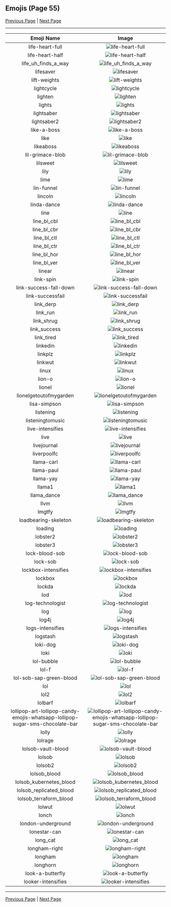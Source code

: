 
## Emojis (Page 55)

[Previous Page](/docs/hashicorp/page-l-0054.md)
  | [Next Page](/docs/hashicorp/page-l-0056.md)

<hr />

|Emoji Name|Image|
| :-: | :-: |
|life-heart-full| ![life-heart-full](/emojis/hashicorp/life-heart-full.png)|
|life-heart-half| ![life-heart-half](/emojis/hashicorp/life-heart-half.png)|
|life_uh_finds_a_way| ![life_uh_finds_a_way](/emojis/hashicorp/life_uh_finds_a_way.gif)|
|lifesaver| ![lifesaver](/emojis/hashicorp/lifesaver.png)|
|lift-weights| ![lift-weights](/emojis/hashicorp/lift-weights.png)|
|lightcycle| ![lightcycle](/emojis/hashicorp/lightcycle.png)|
|lighten| ![lighten](/emojis/hashicorp/lighten.gif)|
|lights| ![lights](/emojis/hashicorp/lights.jpg)|
|lightsaber| ![lightsaber](/emojis/hashicorp/lightsaber.png)|
|lightsaber2| ![lightsaber2](/emojis/hashicorp/lightsaber2.jpg)|
|like-a-boss| ![like-a-boss](/emojis/hashicorp/like-a-boss.png)|
|like| ![like](/emojis/hashicorp/like.png)|
|likeaboss| ![likeaboss](/emojis/hashicorp/likeaboss.png)|
|lil-grimace-blob| ![lil-grimace-blob](/emojis/hashicorp/lil-grimace-blob.png)|
|lilsweet| ![lilsweet](/emojis/hashicorp/lilsweet.jpg)|
|lily| ![lily](/emojis/hashicorp/lily.jpg)|
|lime| ![lime](/emojis/hashicorp/lime.jpg)|
|lin-funnel| ![lin-funnel](/emojis/hashicorp/lin-funnel.png)|
|lincoln| ![lincoln](/emojis/hashicorp/lincoln.png)|
|linda-dance| ![linda-dance](/emojis/hashicorp/linda-dance.gif)|
|line| ![line](/emojis/hashicorp/line.png)|
|line_bl_cbl| ![line_bl_cbl](/emojis/hashicorp/line_bl_cbl.png)|
|line_bl_cbr| ![line_bl_cbr](/emojis/hashicorp/line_bl_cbr.png)|
|line_bl_ctl| ![line_bl_ctl](/emojis/hashicorp/line_bl_ctl.png)|
|line_bl_ctr| ![line_bl_ctr](/emojis/hashicorp/line_bl_ctr.png)|
|line_bl_hor| ![line_bl_hor](/emojis/hashicorp/line_bl_hor.png)|
|line_bl_ver| ![line_bl_ver](/emojis/hashicorp/line_bl_ver.png)|
|linear| ![linear](/emojis/hashicorp/linear.png)|
|link-spin| ![link-spin](/emojis/hashicorp/link-spin.gif)|
|link-success-fall-down| ![link-success-fall-down](/emojis/hashicorp/link-success-fall-down.gif)|
|link-successfail| ![link-successfail](/emojis/hashicorp/link-successfail.gif)|
|link_derp| ![link_derp](/emojis/hashicorp/link_derp.png)|
|link_run| ![link_run](/emojis/hashicorp/link_run.gif)|
|link_shrug| ![link_shrug](/emojis/hashicorp/link_shrug.png)|
|link_success| ![link_success](/emojis/hashicorp/link_success.png)|
|link_tired| ![link_tired](/emojis/hashicorp/link_tired.png)|
|linkedin| ![linkedin](/emojis/hashicorp/linkedin.jpg)|
|linkplz| ![linkplz](/emojis/hashicorp/linkplz.gif)|
|linkwut| ![linkwut](/emojis/hashicorp/linkwut.gif)|
|linux| ![linux](/emojis/hashicorp/linux.png)|
|lion-o| ![lion-o](/emojis/hashicorp/lion-o.png)|
|lionel| ![lionel](/emojis/hashicorp/lionel.png)|
|lionelgetoutofmygarden| ![lionelgetoutofmygarden](/emojis/hashicorp/lionelgetoutofmygarden.png)|
|lisa-simpson| ![lisa-simpson](/emojis/hashicorp/lisa-simpson.png)|
|listening| ![listening](/emojis/hashicorp/listening.gif)|
|listeningtomusic| ![listeningtomusic](/emojis/hashicorp/listeningtomusic.jpg)|
|live-intensifies| ![live-intensifies](/emojis/hashicorp/live-intensifies.gif)|
|live| ![live](/emojis/hashicorp/live.png)|
|livejournal| ![livejournal](/emojis/hashicorp/livejournal.png)|
|liverpoolfc| ![liverpoolfc](/emojis/hashicorp/liverpoolfc.jpg)|
|llama-carl| ![llama-carl](/emojis/hashicorp/llama-carl.png)|
|llama-paul| ![llama-paul](/emojis/hashicorp/llama-paul.png)|
|llama-yay| ![llama-yay](/emojis/hashicorp/llama-yay.gif)|
|llama1| ![llama1](/emojis/hashicorp/llama1.jpg)|
|llama_dance| ![llama_dance](/emojis/hashicorp/llama_dance.gif)|
|llvm| ![llvm](/emojis/hashicorp/llvm.png)|
|lmgtfy| ![lmgtfy](/emojis/hashicorp/lmgtfy.gif)|
|loadbearing-skeleton| ![loadbearing-skeleton](/emojis/hashicorp/loadbearing-skeleton.png)|
|loading| ![loading](/emojis/hashicorp/loading.gif)|
|lobster2| ![lobster2](/emojis/hashicorp/lobster2.png)|
|lobster3| ![lobster3](/emojis/hashicorp/lobster3.jpg)|
|lock-blood-sob| ![lock-blood-sob](/emojis/hashicorp/lock-blood-sob.png)|
|lock-sob| ![lock-sob](/emojis/hashicorp/lock-sob.png)|
|lockbox-intensifies| ![lockbox-intensifies](/emojis/hashicorp/lockbox-intensifies.gif)|
|lockbox| ![lockbox](/emojis/hashicorp/lockbox.png)|
|lockda| ![lockda](/emojis/hashicorp/lockda.png)|
|lod| ![lod](/emojis/hashicorp/lod.png)|
|log-technologist| ![log-technologist](/emojis/hashicorp/log-technologist.png)|
|log| ![log](/emojis/hashicorp/log.png)|
|log4j| ![log4j](/emojis/hashicorp/log4j.png)|
|logs-intensifies| ![logs-intensifies](/emojis/hashicorp/logs-intensifies.gif)|
|logstash| ![logstash](/emojis/hashicorp/logstash.png)|
|loki-dog| ![loki-dog](/emojis/hashicorp/loki-dog.png)|
|loki| ![loki](/emojis/hashicorp/loki.png)|
|lol-bubble| ![lol-bubble](/emojis/hashicorp/lol-bubble.gif)|
|lol-f| ![lol-f](/emojis/hashicorp/lol-f.png)|
|lol-sob-sap-green-blood| ![lol-sob-sap-green-blood](/emojis/hashicorp/lol-sob-sap-green-blood.png)|
|lol| ![lol](/emojis/hashicorp/lol.jpg)|
|lol2| ![lol2](/emojis/hashicorp/lol2.gif)|
|lolbarf| ![lolbarf](/emojis/hashicorp/lolbarf.png)|
|lollipop-art-lollipop-candy-emojis-whatsapp-lollipop-sugar-sms-chocolate-bar| ![lollipop-art-lollipop-candy-emojis-whatsapp-lollipop-sugar-sms-chocolate-bar](/emojis/hashicorp/lollipop-art-lollipop-candy-emojis-whatsapp-lollipop-sugar-sms-chocolate-bar.png)|
|lolly| ![lolly](/emojis/hashicorp/lolly.png)|
|lolrage| ![lolrage](/emojis/hashicorp/lolrage.jpg)|
|lolsob-vault-blood| ![lolsob-vault-blood](/emojis/hashicorp/lolsob-vault-blood.png)|
|lolsob| ![lolsob](/emojis/hashicorp/lolsob.png)|
|lolsob2| ![lolsob2](/emojis/hashicorp/lolsob2.png)|
|lolsob_blood| ![lolsob_blood](/emojis/hashicorp/lolsob_blood.png)|
|lolsob_kubernetes_blood| ![lolsob_kubernetes_blood](/emojis/hashicorp/lolsob_kubernetes_blood.png)|
|lolsob_replicated_blood| ![lolsob_replicated_blood](/emojis/hashicorp/lolsob_replicated_blood.png)|
|lolsob_terraform_blood| ![lolsob_terraform_blood](/emojis/hashicorp/lolsob_terraform_blood.png)|
|lolwut| ![lolwut](/emojis/hashicorp/lolwut.png)|
|lonch| ![lonch](/emojis/hashicorp/lonch.png)|
|london-underground| ![london-underground](/emojis/hashicorp/london-underground.png)|
|lonestar-can| ![lonestar-can](/emojis/hashicorp/lonestar-can.png)|
|long_cat| ![long_cat](/emojis/hashicorp/long_cat.png)|
|longham-right| ![longham-right](/emojis/hashicorp/longham-right.gif)|
|longham| ![longham](/emojis/hashicorp/longham.gif)|
|longhorn| ![longhorn](/emojis/hashicorp/longhorn.png)|
|look-a-butterfly| ![look-a-butterfly](/emojis/hashicorp/look-a-butterfly.gif)|
|looker-intensifies| ![looker-intensifies](/emojis/hashicorp/looker-intensifies.gif)|

<hr/>

[Previous Page](/docs/hashicorp/page-l-0054.md)
  | [Next Page](/docs/hashicorp/page-l-0056.md)